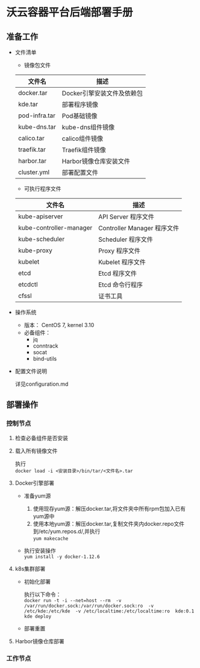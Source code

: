 # 沃云容器平台后端部署手册

## 准备工作

- 文件清单  

  - 镜像包文件
  
  |文件名 | 描述 |
  |------|------|
  |docker.tar|Docker引擎安装文件及依赖包|
  | kde.tar | 部署程序镜像|
  |pod-infra.tar|Pod基础镜像|
  |kube-dns.tar|kube-dns组件镜像|
  |calico.tar|calico组件镜像|
  |traefik.tar|Traefik组件镜像|
  |harbor.tar|Harbor镜像仓库安装文件|
  |cluster.yml|部署配置文件|
     
  -  可执行程序文件
  
  |文件名 | 描述 |
  |------|------|
  | kube-apiserver | API Server 程序文件|
  |kube-controller-manager| Controller Manager 程序文件|
  |kube-scheduler| Scheduler 程序文件|
  |kube-proxy| Proxy 程序文件|
  |kubelet| Kubelet 程序文件|
  |etcd| Etcd 程序文件|
  |etcdctl| Etcd 命令行程序|
  |cfssl| 证书工具|
  

- 操作系统
  - 版本： CentOS 7, kernel 3.10
  - 必备组件：
    - jq
    - conntrack
    - socat
    - bind-utils

- 配置文件说明  

  详见configuration.md

## 部署操作
### 控制节点

1. 检查必备组件是否安装
2. 载入所有镜像文件  

    执行  
   `docker load -i <安装目录>/bin/tar/<文件名>.tar`
   
2. Docker引擎部署
    - 准备yum源
    
        1. 使用现存yum源：解压docker.tar,将文件夹中所有rpm包加入已有yum源中
        2. 使用本地yum源：解压docker.tar,复制文件夹内docker.repo文件到/etc/yum.repos.d/,并执行  
        `yum makecache`  
            
    - 执行安装操作  
        `yum install -y docker-1.12.6`
3. k8s集群部署  

    - 初始化部署  
    
        执行以下命令：  
        `docker run
             -t -i --net=host --rm 
             -v /var/run/docker.sock:/var/run/docker.sock:ro 
             -v /etc/kde:/etc/kde 
             -v /etc/localtime:/etc/localtime:ro 
             kde:0.1 
             kde deploy`
    
    - 部署重置
    
4. Harbor镜像仓库部署

### 工作节点